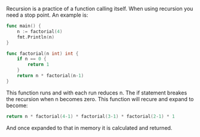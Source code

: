 Recursion is a practice of a function calling itself. When using recursion you
need a stop point. An example is:

```go
func main() {
    n := factorial(4)
    fmt.Println(n)
}

func factorial(n int) int {
    if n == 0 {
        return 1
    }
    return n * factorial(n-1)
}
```

This function runs and with each run reduces n. The if statement breakes the
recursion when n becomes zero. This function will recure and expand to become:

```go
return n * factorial(4-1) * factorial(3-1) * factorial(2-1) * 1
```

And once expanded to that in memory it is calculated and returned.
